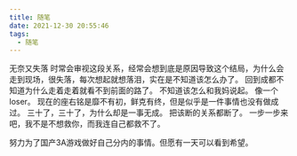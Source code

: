 ```yaml
---
title: 随笔
date: 2021-12-30 20:55:46
tags:
  - 随笔
---
```


无奈又失落
时常会审视这段关系，经常会想到底是原因导致这个结局，为什么会走到现场，很失落，每次想起就想落泪，实在是不知道该怎么办了。
回到成都不知道为什么走着走着就看不到前面的路了。
不知道该怎么和我妈说起。
像一个loser。
现在的座右铭是靡不有初，鲜克有终，但是似乎是一件事情也没有做成过。
三十了，三十了，为什么却是一事无成。
把该断的关系都断了。
一步一步来吧，我不是不想救你，而我连自己都救不了。

努力为了国产3A游戏做好自己分内的事情。但愿有一天可以看到希望。